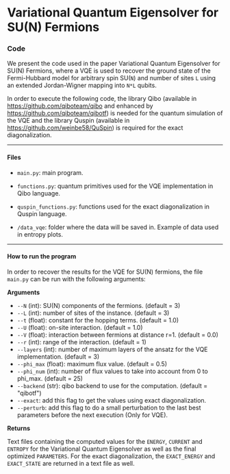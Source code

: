 # Variational Quantum Eigensolver for SU(N) Fermions
### Code

We present the code used in the paper Variational Quantum Eigensolver for SU(N) Fermions, where a VQE is used to recover the ground state of the Fermi-Hubbard model for arbitrary spin SU(`N`) and number of sites `L` using an extended Jordan-Wigner mapping into `N*L` qubits.

In order to execute the following code, the library Qibo (available in https://github.com/qiboteam/qibo and enhanced by https://github.com/qiboteam/qibotf) is needed for the quantum simulation of the VQE and the library Quspin (available in https://github.com/weinbe58/QuSpin) is required for the exact diagonalization.


---

#### Files

- `main.py`: main program.

- `functions.py`: quantum primitives used for the VQE implementation in Qibo language.

- `quspin_functions.py`: functions used for the exact diagonalization in Quspin language.

- `/data_vqe`: folder where the data will be saved in. Example of data used in entropy plots.

---

#### How to run the program

In order to recover the results for the VQE for SU(N) fermions, the file `main.py` can be run with the following arguments:

**Arguments**

- `--N` (int): SU(N) components of the fermions. (default = 3)
- `--L` (int): number of sites of the instance. (default = 3)
- `--t` (float): constant for the hopping terms. (default = 1.0)
- `--U` (float): on-site interaction. (default = 1.0)
- `--V` (float): interaction between fermions at distance r=1. (default = 0.0)
- `--r` (int): range of the interaction. (default = 1)
- `--layers` (int): number of maximum layers of the ansatz for the VQE implementation. (default = 3)
- `--phi_max` (float): maximum flux value. (default = 0.5)
- `--phi_num` (int): number of flux values to take into account from 0 to phi_max. (default = 25)
- `--backend` (str): qibo backend to use for the computation. (default = "qibotf")
- `--exact`:  add this flag to get the values using exact diagonalization. 
- `--perturb`: add this flag to do a small perturbation to the last best parameters before the next execution (Only for VQE).

**Returns**

Text files containing the computed values for the `ENERGY`, `CURRENT` and `ENTROPY` for the Variational Quantum Eigensolver as well as the final optimized `PARAMETERS`. For the exact diagonalization, the `EXACT_ENERGY` and `EXACT_STATE` are returned in a text file as well.